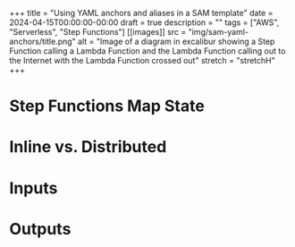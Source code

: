 +++
title = "Using YAML anchors and aliases in a SAM template"
date = 2024-04-15T00:00:00-00:00
draft = true
description = ""
tags = ["AWS", "Serverless", "Step Functions"]
[[images]]
  src = "img/sam-yaml-anchors/title.png"
  alt = "Image of a diagram in excalibur showing a Step Function calling a Lambda Function and the Lambda Function calling out to the Internet with the Lambda Function crossed out"
  stretch = "stretchH"
+++

# Step Functions Map State
# Inline vs. Distributed
# Inputs
# Outputs
